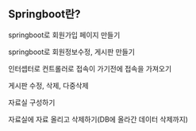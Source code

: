 ## Springboot란?

springboot로 회원가입 페이지 만들기

springboot로 회원정보수정, 게시판 만들기

인터셉터로 컨트롤러로 접속이 가기전에 접속을 가져오기

게시판 수정, 삭제, 다중삭제

자료실 구성하기

자료실에 자료 올리고 삭제하기(DB에 올라간 데이터 삭제까지)

